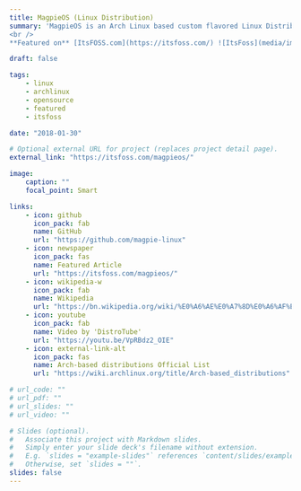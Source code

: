 ```yaml
---
title: MagpieOS (Linux Distribution)
summary: 'MagpieOS is an Arch Linux based custom flavored Linux Distribution for pc users.
<br />
**Featured on** [ItsFOSS.com](https://itsfoss.com/) ![ItsFoss](media/images/itsfoss-logo.png)'

draft: false

tags:
    - linux
    - archlinux
    - opensource
    - featured
    - itsfoss

date: "2018-01-30"

# Optional external URL for project (replaces project detail page).
external_link: "https://itsfoss.com/magpieos/"

image:
    caption: ""
    focal_point: Smart

links:
    - icon: github
      icon_pack: fab
      name: GitHub
      url: "https://github.com/magpie-linux"
    - icon: newspaper
      icon_pack: fas
      name: Featured Article
      url: "https://itsfoss.com/magpieos/"
    - icon: wikipedia-w
      icon_pack: fab
      name: Wikipedia
      url: "https://bn.wikipedia.org/wiki/%E0%A6%AE%E0%A7%8D%E0%A6%AF%E0%A6%BE%E0%A6%97%E0%A6%AA%E0%A6%BE%E0%A6%87_%E0%A6%93%E0%A6%8F%E0%A6%B8"
    - icon: youtube
      icon_pack: fab
      name: Video by 'DistroTube'
      url: "https://youtu.be/VpRBdz2_OIE"
    - icon: external-link-alt
      icon_pack: fas
      name: Arch-based distributions Official List
      url: "https://wiki.archlinux.org/title/Arch-based_distributions"

# url_code: ""
# url_pdf: ""
# url_slides: ""
# url_video: ""

# Slides (optional).
#   Associate this project with Markdown slides.
#   Simply enter your slide deck's filename without extension.
#   E.g. `slides = "example-slides"` references `content/slides/example-slides.md`.
#   Otherwise, set `slides = ""`.
slides: false
---
```

